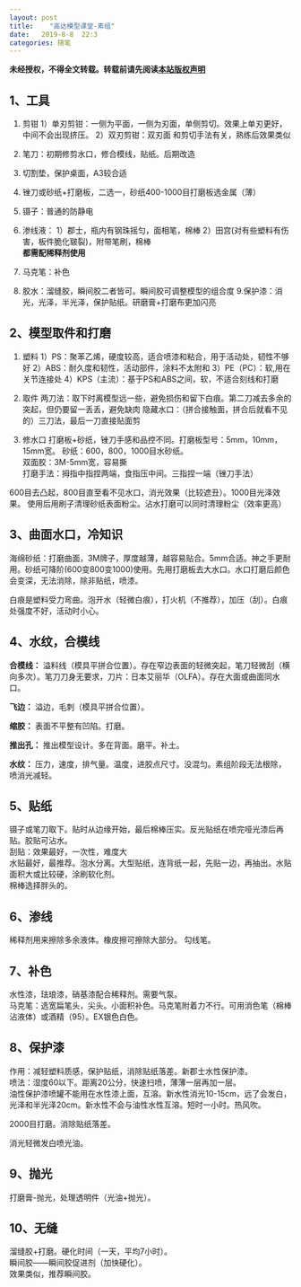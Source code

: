 ```yaml
---
layout: post
title:    "高达模型课堂-素组"
date:   2019-8-8  22:3 
categories: 随笔
---
```


**未经授权，不得全文转载。转载前请先阅读[本站版权声明](https://lonlypan.com/archivers/版权声明)**

## 1、工具

1. 剪钳
  1）单刃剪钳：一侧为平面，一侧为刃面，单侧剪切。效果上单刃更好，中间不会出现挤压。
  2）双刃剪钳：双刃面
和剪切手法有关，熟练后效果类似

2. 笔刀：初期修剪水口，修合模线，贴纸。后期改造
3. 切割垫，保护桌面，A3较合适
4. 锉刀或砂纸+打磨板，二选一，砂纸400-1000目打磨板选金属（薄）
5. 镊子：普通的防静电
6. 渗线液：
    1）郡士，瓶内有钢珠摇匀，面相笔，棉棒
    2）田宫(对有些塑料有伤害，板件脆化皲裂)，附带笔刷，棉棒    
**都需配稀释剂使用**

7. 马克笔：补色
8. 胶水：溜缝胶，瞬间胶二者皆可。瞬间胶可调整模型的组合度
9.保护漆：消光，光泽，半光泽，保护贴纸。研磨膏+打磨布更加闪亮

## 2、模型取件和打磨

1. 塑料
      1）PS：聚苯乙烯，硬度较高，适合喷漆和粘合，用于活动处，韧性不够好
      2）ABS：耐久度和韧性，活动部件，涂料不太附和
      3）PE（PC）：软,用在关节连接处
      4）KPS（主流）：基于PS和ABS之间，软，不适合刻线和打磨

2. 取件
两刀法：取下时离模型远一些，避免损伤和留下白痕。第二刀减去多余的突起，但仍要留一丢丢，避免缺肉
隐藏水口：（拼合接触面，拼合后就看不见的）三刀法，最后一刀直接贴面剪

3. 修水口
打磨板+砂纸，锉刀手感和品控不同。打磨板型号：5mm，10mm，15mm宽。
砂纸：600，800，1000目水砂纸。  
双面胶：3M-5mm宽，容易撕  
打磨手法：拇指中指捏两端，食指压中间。三指捏一端（锉刀手法）

600目去凸起，800目直至看不见水口，消光效果（比较遮丑）。1000目光泽效果。  使用后用刷子清理砂纸表面粉尘。沾水打磨可以同时清理粉尘（效率更高）

## 3、曲面水口，冷知识

海绵砂纸：打磨曲面，3M牌子，厚度越薄，越容易贴合。5mm合适。神之手更耐用。砂纸可降阶(600变800变1000)使用。先用打磨板去大水口。水口打磨后颜色会变深，无法消除，除非贴纸，喷漆。

白痕是塑料受力弯曲。泡开水（轻微白痕），打火机（不推荐），加压（刮）。白痕处强度不好，活动时小心。

## 4、水纹，合模线

**合模线：** 溢料线（模具平拼合位置）。存在窄边表面的轻微突起，笔刀轻微刮（横向多次）。笔刀刀身无要求，刀片：日本艾丽华（OLFA）。存在大面或曲面同水口。

**飞边：** 溢边，毛刺（模具平拼合位置）。

**缩胶：** 表面不平整有凹陷。打磨。

**推出孔：** 推出模型设计。多在背面。磨平。补土。

**水纹：** 压力，速度，排气量。温度，进胶点尺寸。没混匀。素组阶段无法根除，喷消光减轻。

## 5、贴纸

镊子或笔刀取下。贴时从边缘开始，最后棉棒压实。反光贴纸在喷完哑光漆后再贴。胶贴可沾水。  
刮贴：效果最好，一次性，难度大  
水贴最好，最推荐。泡水分离。大型贴纸，连背纸一起，先贴一边，再抽出。水贴面积大或比较硬，涂刷软化剂。  
棉棒选择胖头的。  

## 6、渗线

稀释剂用来擦除多余液体。橡皮擦可擦除大部分。
勾线笔。

## 7、补色

水性漆，珐琅漆，硝基漆配合稀释剂。需要气泵。  
马克笔：选宽扁笔头，尖头。小面积补色。马克笔附着力不行。可用消色笔（棉棒沾液体）或酒精（95）。EX银色白色。

## 8、保护漆

作用：减轻塑料质感，保护贴纸，消除贴纸落差。新郡士水性保护漆。  
喷法：湿度60以下。距离20公分，快速扫喷，薄薄一层再加一层。  
油性保护漆喷罐不能用在水性漆上面，互溶。新水性消光10-15cm，远了会发白，光泽和半光泽20cm。新水性不会与油性水性互溶。短时一小时。热风吹。  

2000目打磨。消除贴纸落差。

消光轻微发白喷光油。

## 9、抛光

打磨膏-抛光，处理透明件（光油+抛光）。

## 10、无缝

溜缝胶+打磨。硬化时间（一天，平均7小时）。  
瞬间胶——瞬间胶促进剂（加快硬化）。  
效果类似，推荐瞬间胶。






